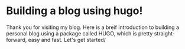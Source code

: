 # Building a blog using hugo!

Thank you for visiting my blog. Here is a breif introduction to building a personal blog using a package called HUGO, which is pretty straight-forward, easy and fast. Let's get started/ 

